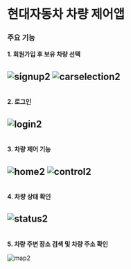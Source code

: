 <h1>현대자동차 차량 제어앱 </h1>
<h3>주요 기능</h3>
<b>1. 회원가입 후 보유 차량 선택</b><br/>

![signup2](https://github.com/user-attachments/assets/ee3fd4c3-661a-4f8f-8653-15ef7c98fc46)
![carselection2](https://github.com/user-attachments/assets/ad0ef283-220f-4643-89db-5038cec70c0e)
---
<br/>
<b>2. 로그인</b><br/>

![login2](https://github.com/user-attachments/assets/bbb3eb1a-d4dd-4b43-9190-9bd437e8085c)
---
<br/>
<b>3. 차량 제어 기능</b><br/>

![home2](https://github.com/user-attachments/assets/866311c2-f6ff-4c9d-8e9c-10bb59d94242)
![control2](https://github.com/user-attachments/assets/da042b10-caa0-4ad9-a50c-a1b76eb279a3)
---
<br/>
<b>4. 차량 상태 확인</b><br/>

![status2](https://github.com/user-attachments/assets/418f3d0b-279d-4def-8dd3-bec8fc724bef)
---
<br/>
<b>5. 차량 주변 장소 검색 및 차량 주소 확인</b><br/>

![map2](https://github.com/user-attachments/assets/bd696b1b-b93f-4305-b26a-19b62395a529)
